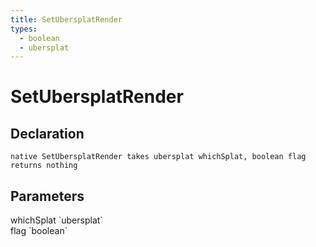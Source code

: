 ```yaml
---
title: SetUbersplatRender
types:
  - boolean
  - ubersplat
---
```


# SetUbersplatRender

## Declaration

```
native SetUbersplatRender takes ubersplat whichSplat, boolean flag returns nothing
```

## Parameters
<dl>
  <dt>whichSplat `ubersplat`</dt>
  <dd></dd>

  <dt>flag `boolean`</dt>
  <dd></dd>
</dl>